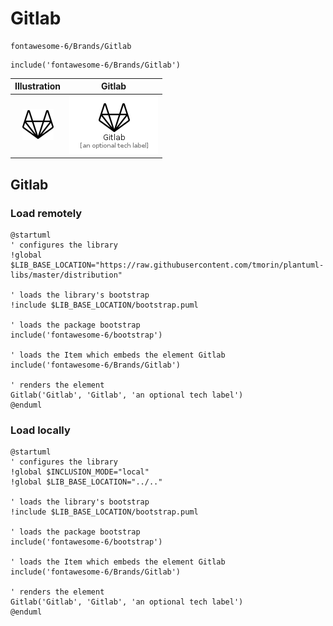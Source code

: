 # Gitlab


```text
fontawesome-6/Brands/Gitlab
```

```text
include('fontawesome-6/Brands/Gitlab')
```



| Illustration | Gitlab |
| :---: | :---: |
| ![illustration for Illustration](../../fontawesome-6/Brands/Gitlab.png) | ![illustration for Gitlab](../../fontawesome-6/Brands/Gitlab.Local.png) |




## Gitlab

### Load remotely
```plantuml
@startuml
' configures the library
!global $LIB_BASE_LOCATION="https://raw.githubusercontent.com/tmorin/plantuml-libs/master/distribution"

' loads the library's bootstrap
!include $LIB_BASE_LOCATION/bootstrap.puml

' loads the package bootstrap
include('fontawesome-6/bootstrap')

' loads the Item which embeds the element Gitlab
include('fontawesome-6/Brands/Gitlab')

' renders the element
Gitlab('Gitlab', 'Gitlab', 'an optional tech label')
@enduml
```

### Load locally
```plantuml
@startuml
' configures the library
!global $INCLUSION_MODE="local"
!global $LIB_BASE_LOCATION="../.."

' loads the library's bootstrap
!include $LIB_BASE_LOCATION/bootstrap.puml

' loads the package bootstrap
include('fontawesome-6/bootstrap')

' loads the Item which embeds the element Gitlab
include('fontawesome-6/Brands/Gitlab')

' renders the element
Gitlab('Gitlab', 'Gitlab', 'an optional tech label')
@enduml
```

